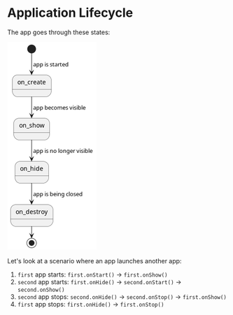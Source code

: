 # Application Lifecycle

The app goes through these states:

![app lifecycle state diagram](pics/app-lifecycle.png)

Let's look at a scenario where an app launches another app:

1. `first` app starts: `first.onStart()` -> `first.onShow()`
2. `second` app starts: `first.onHide()` -> `second.onStart()` -> `second.onShow()`
3. `second` app stops: `second.onHide()` -> `second.onStop()` -> `first.onShow()`
4. `first` app stops: `first.onHide()` -> `first.onStop()`
